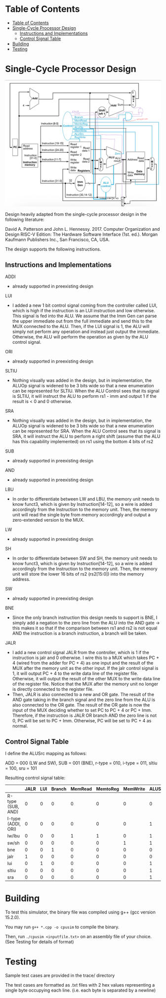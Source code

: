 # Table of Contents
- [Table of Contents](#table-of-contents)
- [Single-Cycle Processor Design](#single-cycle-processor-design)
  - [Instructions and Implementations](#instructions-and-implementations)
  - [Control Signal Table](#control-signal-table)
- [Building](#building)
- [Testing](#testing)

# Single-Cycle Processor Design

![Design Diagram](design-diagram.jpeg)

Design heavily adapted from the single-cycle processor design in the following literature:

David A. Patterson and John L. Hennessy. 2017. Computer Organization and Design RISC-V Edition: The Hardware Software Interface (1st. ed.). Morgan Kaufmann Publishers Inc., San Francisco, CA, USA.

The design supports the following instructions.

## Instructions and Implementations

ADDI

- already supported in preexisting design

LUI

- I added a new 1 bit control signal coming from the controller called LUI, which is high if the instruction is an LUI instruction and low otherwise. This signal is fed into the ALU. We assume that the Imm Gen can parse the upper immediate out from the full immediate and send this to the MUX connected to the ALU. Then, if the LUI signal is 1, the ALU will simply not perform any operation and instead just output the immediate. Otherwise, the ALU will perform the operation as given by the ALU control signal.

ORI

- already supported in preexisting design

SLTIU

- Nothing visually was added in the design, but in implementation, the ALUOp signal is widened to be 3 bits wide so that a new enumeration can be represented for SLTIU. When the ALU Control sees that its signal is SLTIU, it will instruct the ALU to perform rs1 - imm and output 1 if the result is < 0 and 0 otherwise.

SRA

- Nothing visually was added in the design, but in implementation, the ALUOp signal is widened to be 3 bits wide so that a new enumeration can be represented for SRA. When the ALU Control sees that its signal is SRA, it will instruct the ALU to perform a right shift (assume that the ALU has this capability implemented) on rs1 using the bottom 4 bits of rs2

SUB

- already supported in preexisting design

AND

- already supported in preexisting design

LBU

- In order to differentiate between LW and LBU, the memory unit needs to know funct3, which is given by Instruction[14-12], so a wire is added accordingly from the Instruction to the memory unit. Then, the memory unit will read the single byte from memory accordingly and output a zero-extended version to the MUX.

LW

- already supported in preexisting design

SH

- In order to differentiate between SW and SH, the memory unit needs to know funct3, which is given by Instruction[14-12], so a wire is added accordingly from the Instruction to the memory unit. Then, the memory unit will store the lower 16 bits of rs2 (rs2[15:0]) into the memory address.

SW

- already supported in preexisting design

BNE

- Since the only branch instruction this design needs to support is BNE, I simply add a negation to the zero line from the ALU into the AND gate → this makes it so that if the comparison between rs1 and rs2 is not equal AND the instruction is a branch instruction, a branch will be taken.

JALR

- I add a new control signal JALR from the controller, which is 1 if the instruction is jalr and 0 otherwise. I wire this to a MUX which takes PC + 4 (wired from the adder for PC + 4) as one input and the result of the MUX after the memory unit as the other input. If the jalr control signal is 1, it will output PC + 4 to the write data line of the register file. Otherwise, it will output the result of the other MUX to the write data line of the register file. Notice that the MUX after the memory unit no longer is directly connected to the register file.
- Then, JALR is also connected to a new and OR gate. The result of the AND gate taking in the branch signal and the zero line from the ALU is also connected to the OR gate. The result of the OR gate is now the input of the MUX deciding whether to set PC to PC + 4 or PC + Imm. Therefore, if the instruction is JALR OR branch AND the zero line is not 0, PC will be set to PC + Imm. Otherwise, PC will be set to PC + 4 as normal.

## Control Signal Table

I define the ALUSrc mapping as follows:

ADD = 000 (LW and SW), SUB = 001 (BNE), r-type = 010, i-type = 011, sltiu = 100, sru = 101

Resulting control signal table:

|  | JALR | LUI | Branch | MemRead | MemtoReg | MemWrite | ALUSrc | RegWrite | ALUOp |
| --- | --- | --- | --- | --- | --- | --- | --- | --- | --- |
| R-type (SUB, AND) | 0 | 0 | 0 | 0 | 0 | 0 | 0 | 1 | 010 |
| I-type (ADDI, ORI) | 0 | 0 | 0 | 0 | 0 | 0 | 1 | 1 | 011 |
| lw/lbu | 0 | 0 | 0 | 1 | 1 | 0 | 1 | 1 | 000 |
| sw/sh | 0 | 0 | 0 | 0 | 0 | 1 | 1 | 0 | 000 |
| bne | 0 | 0 | 1 | 0 | 0 | 0 | 0 | 0 | 001 |
| jalr | 1 | 0 | 0 | 0 | 0 | 0 | 0 | 1 | (any) |
| lui | 0 | 1 | 0 | 0 | 0 | 0 | 1 | 1 | (any) |
| sltiu | 0 | 0 | 0 | 0 | 0 | 0 | 1 | 1 | 100 |
| sra | 0 | 0 | 0 | 0 | 0 | 0 | 1 | 1 | 101 |

# Building

To test this simulator, the binary file was compiled using g++ (gcc version 15.2.0).

You may run `g++ *.cpp -o cpusim` to compile the binary.

Then, run `./cpusim <inputfile.txt>` on an assembly file of your choice. (See Testing for details of format)

# Testing

Sample test cases are provided in the trace/ directory

The test cases are formatted as .txt files with 2 hex values representing a single byte occupying each line. (i.e. each byte is separated by a newline)